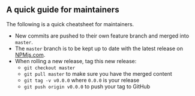 ## A quick guide for maintainers

The following is a quick cheatsheet for maintainers.

* New commits are pushed to their own feature branch and merged into `master`.
* The `master` branch is to be kept up to date with the latest release on [NPMjs.com](https://www.npmjs.com/).
* When rolling a new release, tag this new release:
  * `git checkout master`
  * `git pull master` to make sure you have the merged content
  * `git tag -v v0.0.0` where `0.0.0` is your release
  * `git push origin v0.0.0` to push your tag to GitHub
